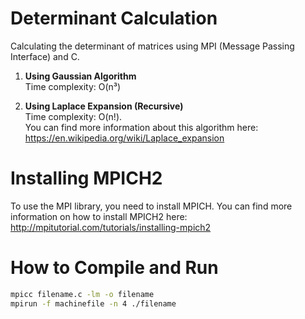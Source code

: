 # Determinant Calculation
Calculating the determinant of matrices using MPI (Message Passing Interface) and C.

1. **Using Gaussian Algorithm**  
   Time complexity: O(n³)

2. **Using Laplace Expansion (Recursive)**  
   Time complexity: O(n!).  
   You can find more information about this algorithm here:  
   https://en.wikipedia.org/wiki/Laplace_expansion

# Installing MPICH2

To use the MPI library, you need to install MPICH. You can find more information on how to install MPICH2 here:  
http://mpitutorial.com/tutorials/installing-mpich2

# How to Compile and Run

```bash
mpicc filename.c -lm -o filename  
mpirun -f machinefile -n 4 ./filename  
